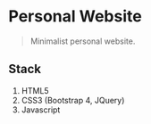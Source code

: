 # Personal Website

> Minimalist personal website.

## Stack

1. HTML5
2. CSS3 (Bootstrap 4, JQuery)
3. Javascript
